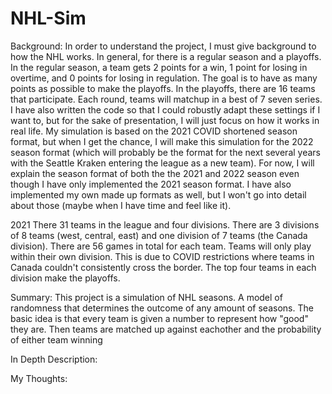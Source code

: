 # NHL-Sim

Background:
In order to understand the project, I must give background to how the NHL works. In general, for there is a regular season and a playoffs. In the regular season, a team gets 2 points for a win, 1 point for losing in overtime, and 0 points for losing in regulation. The goal is to have as many points as possible to make the playoffs. In the playoffs, there are 16 teams that participate. Each round, teams will matchup in a best of 7 seven series. I have also written the code so that I could robustly adapt these settings if I want to, but for the sake of presentation, I will just focus on how it works in real life. My simulation is based on the 2021 COVID shortened season format, but when I get the chance, I will make this simulation for the 2022 season format (which will probably be the format for the next several years with the Seattle Kraken entering the league as a new team). For now, I will explain the season format of both the the 2021 and 2022 season even though I have only implemented the 2021 season format. I have also implemented my own made up formats as well, but I won't go into detail about those (maybe when I have time and feel like it). 

  2021
There 31 teams in the league and four divisions. There are 3 divisions of 8 teams (west, central, east) and one division of 7 teams (the Canada division). There are 56 games in total for each team. Teams will only play within their own division. This is due to COVID restrictions where teams in Canada couldn't consistently cross the border. The top four teams in each division make the playoffs.


Summary:
This project is a simulation of NHL seasons. A model of randomness that determines the outcome of any amount of seasons. The basic idea is that every team is given a number to represent how "good" they are. Then teams are matched up against eachother and the probability of either team winning


In Depth Description:


My Thoughts:
